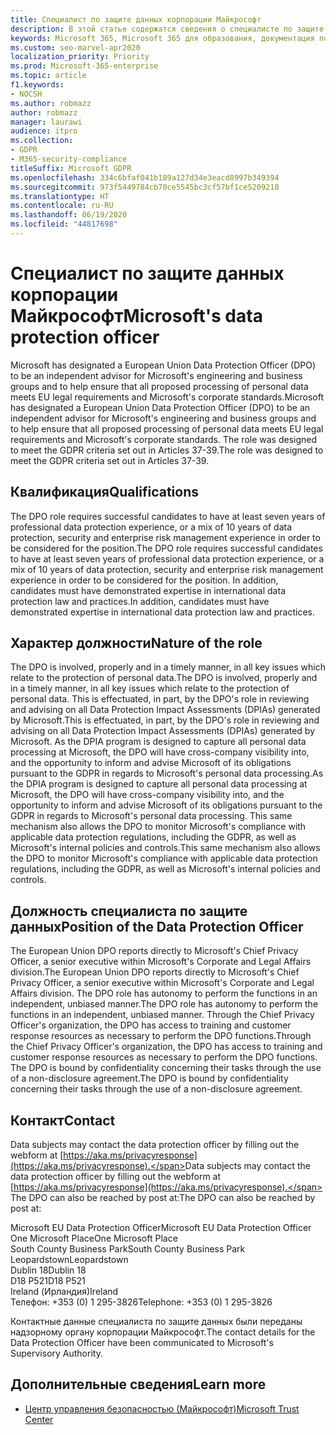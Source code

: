 ```yaml
---
title: Специалист по защите данных корпорации Майкрософт
description: В этой статье содержатся сведения о специалисте по защите данных корпорации Майкрософт в ЕС, действующем в рамках GDPR.
keywords: Microsoft 365, Microsoft 365 для образования, документация по Microsoft 365, GDPR
ms.custom: seo-marvel-apr2020
localization_priority: Priority
ms.prod: Microsoft-365-enterprise
ms.topic: article
f1.keywords:
- NOCSH
ms.author: robmazz
author: robmazz
manager: laurawi
audience: itpro
ms.collection:
- GDPR
- M365-security-compliance
titleSuffix: Microsoft GDPR
ms.openlocfilehash: 334c6bfaf041b189a127d34e3eacd8997b349394
ms.sourcegitcommit: 973f5449784cb70ce5545bc3cf57bf1ce5209218
ms.translationtype: HT
ms.contentlocale: ru-RU
ms.lasthandoff: 06/19/2020
ms.locfileid: "44817698"
---
```

# <a name="microsofts-data-protection-officer"></a><span data-ttu-id="ed84a-104">Специалист по защите данных корпорации Майкрософт</span><span class="sxs-lookup"><span data-stu-id="ed84a-104">Microsoft's data protection officer</span></span>

<span data-ttu-id="ed84a-105">Microsoft has designated a European Union Data Protection Officer (DPO) to be an independent advisor for Microsoft's engineering and business groups and to help ensure that all proposed processing of personal data meets EU legal requirements and Microsoft's corporate standards.</span><span class="sxs-lookup"><span data-stu-id="ed84a-105">Microsoft has designated a European Union Data Protection Officer (DPO) to be an independent advisor for Microsoft's engineering and business groups and to help ensure that all proposed processing of personal data meets EU legal requirements and Microsoft's corporate standards.</span></span> <span data-ttu-id="ed84a-106">The role was designed to meet the GDPR criteria set out in Articles 37-39.</span><span class="sxs-lookup"><span data-stu-id="ed84a-106">The role was designed to meet the GDPR criteria set out in Articles 37-39.</span></span>

## <a name="qualifications"></a><span data-ttu-id="ed84a-107">Квалификация</span><span class="sxs-lookup"><span data-stu-id="ed84a-107">Qualifications</span></span>

<span data-ttu-id="ed84a-108">The DPO role requires successful candidates to have at least seven years of professional data protection experience, or a mix of 10 years of data protection, security and enterprise risk management experience in order to be considered for the position.</span><span class="sxs-lookup"><span data-stu-id="ed84a-108">The DPO role requires successful candidates to have at least seven years of professional data protection experience, or a mix of 10 years of data protection, security and enterprise risk management experience in order to be considered for the position.</span></span> <span data-ttu-id="ed84a-109">In addition, candidates must have demonstrated expertise in international data protection law and practices.</span><span class="sxs-lookup"><span data-stu-id="ed84a-109">In addition, candidates must have demonstrated expertise in international data protection law and practices.</span></span> 

## <a name="nature-of-the-role"></a><span data-ttu-id="ed84a-110">Характер должности</span><span class="sxs-lookup"><span data-stu-id="ed84a-110">Nature of the role</span></span>

<span data-ttu-id="ed84a-111">The DPO is involved, properly and in a timely manner, in all key issues which relate to the protection of personal data.</span><span class="sxs-lookup"><span data-stu-id="ed84a-111">The DPO is involved, properly and in a timely manner, in all key issues which relate to the protection of personal data.</span></span> <span data-ttu-id="ed84a-112">This is effectuated, in part, by the DPO's role in reviewing and advising on all Data Protection Impact Assessments (DPIAs) generated by Microsoft.</span><span class="sxs-lookup"><span data-stu-id="ed84a-112">This is effectuated, in part, by the DPO's role in reviewing and advising on all Data Protection Impact Assessments (DPIAs) generated by Microsoft.</span></span> <span data-ttu-id="ed84a-113">As the DPIA program is designed to capture all personal data processing at Microsoft, the DPO will have cross-company visibility into, and the opportunity to inform and advise Microsoft of its obligations pursuant to the GDPR in regards to Microsoft's personal data processing.</span><span class="sxs-lookup"><span data-stu-id="ed84a-113">As the DPIA program is designed to capture all personal data processing at Microsoft, the DPO will have cross-company visibility into, and the opportunity to inform and advise Microsoft of its obligations pursuant to the GDPR in regards to Microsoft's personal data processing.</span></span> <span data-ttu-id="ed84a-114">This same mechanism also allows the DPO to monitor Microsoft's compliance with applicable data protection regulations, including the GDPR, as well as Microsoft's internal policies and controls.</span><span class="sxs-lookup"><span data-stu-id="ed84a-114">This same mechanism also allows the DPO to monitor Microsoft's compliance with applicable data protection regulations, including the GDPR, as well as Microsoft's internal policies and controls.</span></span> 

## <a name="position-of-the-data-protection-officer"></a><span data-ttu-id="ed84a-115">Должность специалиста по защите данных</span><span class="sxs-lookup"><span data-stu-id="ed84a-115">Position of the Data Protection Officer</span></span>

<span data-ttu-id="ed84a-116">The European Union DPO reports directly to Microsoft's Chief Privacy Officer, a senior executive within Microsoft's Corporate and Legal Affairs division.</span><span class="sxs-lookup"><span data-stu-id="ed84a-116">The European Union DPO reports directly to Microsoft's Chief Privacy Officer, a senior executive within Microsoft's Corporate and Legal Affairs division.</span></span>  <span data-ttu-id="ed84a-117">The DPO role has autonomy to perform the functions in an independent, unbiased manner.</span><span class="sxs-lookup"><span data-stu-id="ed84a-117">The DPO role has autonomy to perform the functions in an independent, unbiased manner.</span></span> <span data-ttu-id="ed84a-118">Through the Chief Privacy Officer's organization, the DPO has access to training and customer response resources as necessary to perform the DPO functions.</span><span class="sxs-lookup"><span data-stu-id="ed84a-118">Through the Chief Privacy Officer's organization, the DPO has access to training and customer response resources as necessary to perform the DPO functions.</span></span> <span data-ttu-id="ed84a-119">The DPO is bound by confidentiality concerning their tasks through the use of a non-disclosure agreement.</span><span class="sxs-lookup"><span data-stu-id="ed84a-119">The DPO is bound by confidentiality concerning their tasks through the use of a non-disclosure agreement.</span></span>  

## <a name="contact"></a><span data-ttu-id="ed84a-120">Контакт</span><span class="sxs-lookup"><span data-stu-id="ed84a-120">Contact</span></span>

<span data-ttu-id="ed84a-121">Data subjects may contact the data protection officer by filling out the webform at [https://aka.ms/privacyresponse](https://aka.ms/privacyresponse).</span><span class="sxs-lookup"><span data-stu-id="ed84a-121">Data subjects may contact the data protection officer by filling out the webform at [https://aka.ms/privacyresponse](https://aka.ms/privacyresponse).</span></span> <span data-ttu-id="ed84a-122">The DPO can also be reached by post at:</span><span class="sxs-lookup"><span data-stu-id="ed84a-122">The DPO can also be reached by post at:</span></span>

<span data-ttu-id="ed84a-123">Microsoft EU Data Protection Officer</span><span class="sxs-lookup"><span data-stu-id="ed84a-123">Microsoft EU Data Protection Officer</span></span><br>
<span data-ttu-id="ed84a-124">One Microsoft Place</span><span class="sxs-lookup"><span data-stu-id="ed84a-124">One Microsoft Place</span></span><br>
<span data-ttu-id="ed84a-125">South County Business Park</span><span class="sxs-lookup"><span data-stu-id="ed84a-125">South County Business Park</span></span><br>
<span data-ttu-id="ed84a-126">Leopardstown</span><span class="sxs-lookup"><span data-stu-id="ed84a-126">Leopardstown</span></span><br>
<span data-ttu-id="ed84a-127">Dublin 18</span><span class="sxs-lookup"><span data-stu-id="ed84a-127">Dublin 18</span></span><br>
<span data-ttu-id="ed84a-128">D18 P521</span><span class="sxs-lookup"><span data-stu-id="ed84a-128">D18 P521</span></span><br>
<span data-ttu-id="ed84a-129">Ireland (Ирландия)</span><span class="sxs-lookup"><span data-stu-id="ed84a-129">Ireland</span></span><br>
<span data-ttu-id="ed84a-130">Телефон: +353 (0) 1 295-3826</span><span class="sxs-lookup"><span data-stu-id="ed84a-130">Telephone: +353 (0) 1 295-3826</span></span><br>

<span data-ttu-id="ed84a-131">Контактные данные специалиста по защите данных были переданы надзорному органу корпорации Майкрософт.</span><span class="sxs-lookup"><span data-stu-id="ed84a-131">The contact details for the Data Protection Officer have been communicated to Microsoft's Supervisory Authority.</span></span>

## <a name="learn-more"></a><span data-ttu-id="ed84a-132">Дополнительные сведения</span><span class="sxs-lookup"><span data-stu-id="ed84a-132">Learn more</span></span>

- [<span data-ttu-id="ed84a-133">Центр управления безопасностью (Майкрософт)</span><span class="sxs-lookup"><span data-stu-id="ed84a-133">Microsoft Trust Center</span></span>](https://www.microsoft.com/trust-center/privacy/gdpr-overview)

